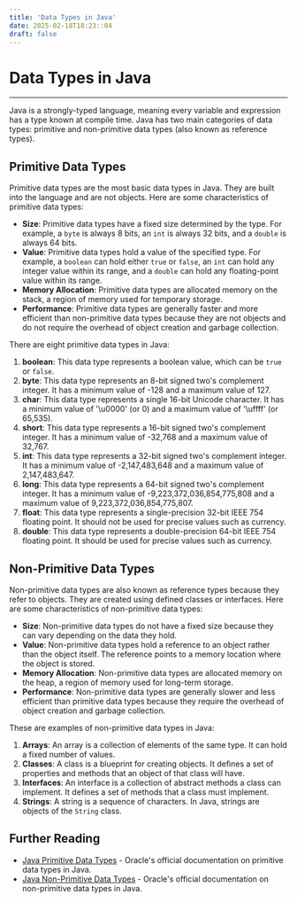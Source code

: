 ```yaml
---
title: 'Data Types in Java'
date: 2025-02-18T18:23::04
draft: false
---
```


# Data Types in Java

---

Java is a strongly-typed language, meaning every variable and expression has a type known at compile time. Java has two main categories of data types: primitive and non-primitive data types (also known as reference types).

## Primitive Data Types

Primitive data types are the most basic data types in Java. They are built into the language and are not objects. Here are some characteristics of primitive data types:

- **Size**: Primitive data types have a fixed size determined by the type. For example, a `byte` is always 8 bits, an `int` is always 32 bits, and a `double` is always 64 bits.
- **Value**: Primitive data types hold a value of the specified type. For example, a `boolean` can hold either `true` or `false`, an `int` can hold any integer value within its range, and a `double` can hold any floating-point value within its range.
- **Memory Allocation**: Primitive data types are allocated memory on the stack, a region of memory used for temporary storage.
- **Performance**: Primitive data types are generally faster and more efficient than non-primitive data types because they are not objects and do not require the overhead of object creation and garbage collection.

There are eight primitive data types in Java:

1. **boolean**: This data type represents a boolean value, which can be `true` or `false`.
2. **byte**: This data type represents an 8-bit signed two's complement integer. It has a minimum value of -128 and a maximum value of 127.
3. **char**: This data type represents a single 16-bit Unicode character. It has a minimum value of '\u0000' (or 0) and a maximum value of '\uffff' (or 65,535).
4. **short**: This data type represents a 16-bit signed two's complement integer. It has a minimum value of -32,768 and a maximum value of 32,767.
5. **int**: This data type represents a 32-bit signed two's complement integer. It has a minimum value of -2,147,483,648 and a maximum value of 2,147,483,647.
6. **long**: This data type represents a 64-bit signed two's complement integer. It has a minimum value of -9,223,372,036,854,775,808 and a maximum value of 9,223,372,036,854,775,807.
7. **float**: This data type represents a single-precision 32-bit IEEE 754 floating point. It should not be used for precise values such as currency.
8. **double**: This data type represents a double-precision 64-bit IEEE 754 floating point. It should be used for precise values such as currency.

## Non-Primitive Data Types

Non-primitive data types are also known as reference types because they refer to objects. They are created using defined classes or interfaces. Here are some characteristics of non-primitive data types:

- **Size**: Non-primitive data types do not have a fixed size because they can vary depending on the data they hold.
- **Value**: Non-primitive data types hold a reference to an object rather than the object itself. The reference points to a memory location where the object is stored.
- **Memory Allocation**: Non-primitive data types are allocated memory on the heap, a region of memory used for long-term storage.
- **Performance**: Non-primitive data types are generally slower and less efficient than primitive data types because they require the overhead of object creation and garbage collection.

These are examples of non-primitive data types in Java:

1. **Arrays**: An array is a collection of elements of the same type. It can hold a fixed number of values.
2. **Classes**: A class is a blueprint for creating objects. It defines a set of properties and methods that an object of that class will have.
3. **Interfaces**: An interface is a collection of abstract methods a class can implement. It defines a set of methods that a class must implement.
4. **Strings**: A string is a sequence of characters. In Java, strings are objects of the `String` class.

## Further Reading

- [Java Primitive Data Types](https://docs.oracle.com/javase/tutorial/java/nutsandbolts/datatypes.html) - Oracle's official documentation on primitive data types in Java.
- [Java Non-Primitive Data Types](https://docs.oracle.com/javase/tutorial/java/javaOO/objectcreation.html) - Oracle's official documentation on non-primitive data types in Java.

